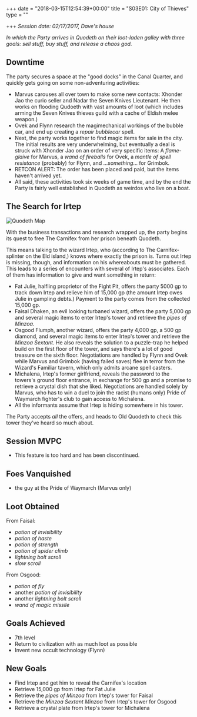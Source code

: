 +++
date = "2018-03-15T12:54:39+00:00"
title = "S03E01: City of Thieves"
type = ""

+++
_Session date: 02/17/2017, Dave's house_

_In which the Party arrives in Quodeth on their  loot-laden galley with three goals: sell stuff, buy stuff, and release a chaos god._

<!--more-->

## Downtime

The party secures a space at the "good docks" in the Canal Quarter, and quickly gets going on some non-adventuring activities:

* Marvus carouses all over town to make some new contacts: Xhonder Jao the curio seller and Nadar the Seven Knives Lieutenant. He then works on flooding Qudoeth with vast amounts of loot (which includes arming the Seven Knives thieves guild with a cache of Eldish melee weapon.)
* Ovek and Flynn research the magimechanical workings of the bubble car, and end up creating a _repair bubblecar_ spell.
* Next, the party works together to find magic items for sale in the city. The initial results are very underwhelming, but eventually a deal is struck with Xhonder Jao on an order of very specific items: A _flame-glaive_ for Marvus, a _wand of fireballs_ for Ovek, a _mantle of spell resistance_ (probably) for Flynn, and ..._something_... for Grimbok.
* RETCON ALERT: The order has been placed and paid, but the items haven't arrived yet.
* All said, these activities took six weeks of game time, and by the end the Party is fairly well established in Quodeth as weirdos who live on a boat.

## The Search for Irtep

![Quodeth Map](/uploads/e03e01_map.png)

With the business transactions and research wrapped up, the party begins its quest to free The Carnifex from her prison beneath Quodeth.

This means talking to the wizard Irtep, who (according to The Carnifex-splinter on the Eld island,) knows where exactly the prison is. Turns out Irtep is missing, though, and information on his whereabouts must be gathered. This leads to a series of encounters with several of Irtep's associates. Each of them has information to give and want something in return:

* Fat Julie, halfling proprietor of the Fight Pit, offers the party 5000 gp to track down Irtep and relieve him of 15,000 gp (the amount Irtep owes Julie in gampling debts.) Payment to the party comes from the collected 15,000 gp.
* Faisal Dhaken, an evil looking turbaned wizard, offers the party 5,000 gp and several magic items to enter Irtep's tower and retrieve the _pipes of Minzoa._
* Osgood Flumph, another wizard, offers the party 4,000 gp, a 500 gp diamond, and several magic items to enter Irtep's tower and retrieve the _Minzoa Sextant._ He also reveals the solution to a puzzle-trap he helped build on the first floor of the tower, and says there's a lot of good treasure on the sixth floor. Negotiations are handled by Flynn and Ovek while Marvus and Grimbok (having failed saves) flee in terror from the Wizard's Familiar tavern, which only admits arcane spell casters.
* Michalena, Irtep's former girlfriend, reveals the password to the towers's ground floor entrance, in exchange for 500 gp and a promise to retrieve a crystal dish that she liked. Negotiations are handled solely by Marvus, who has to win a duel to join the racist (humans only) Pride of Waymarch fighter's club to gain access to Michalena.
* All the informants assume that Irtep is hiding somewhere in his tower.

The Party accepts _all_ the offers, and heads to Old Quodeth to check this tower they've heard so much about.

## Session MVPC

* This feature is too hard and has been discontinued.

## Foes Vanquished

* the guy at the Pride of Waymarch (Marvus only)

## Loot Obtained

From Faisal:

* _potion of invisibility_
* _potion of haste_
* _potion of strength_
* _potion of spider climb_
* _lightning bolt scroll_
* _slow scroll_

From Osgood:

* _potion of fly_
* another _potion of invisibility_
* another _lightning bolt scroll_
* _wand of magic missile_

## Goals Achieved

* 7th level
* Return to civilization with as much loot as possible
* Invent new occult technology (Flynn)

## New Goals

* Find Irtep and get him to reveal the Carnifex's location
* Retrieve 15,000 gp from Irtep for Fat Julie
* Retrieve the _pipes of Minzoa_ from Irtep's tower for Faisal
* Retrieve the _Minzoa Sextant Minzoa_ from Irtep's tower for Osgood
* Retrieve a crystal plate from Irtep's tower for Michalena